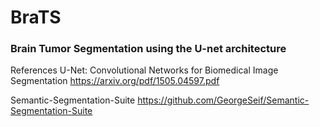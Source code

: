 # BraTS

### Brain Tumor Segmentation using the U-net architecture

References
U-Net: Convolutional Networks for Biomedical Image Segmentation
https://arxiv.org/pdf/1505.04597.pdf

Semantic-Segmentation-Suite
https://github.com/GeorgeSeif/Semantic-Segmentation-Suite

